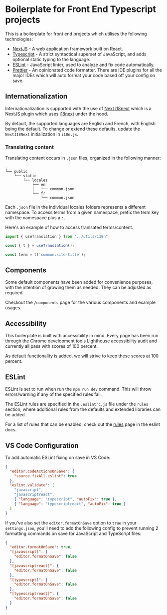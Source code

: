 # Boilerplate for Front End Typescript projects

This is a boilerplate for front end projects which utilises the following technologies:

 - [NextJS](https://nextjs.org/)  - A web application framework built on React.
 - [Typescript](https://www.typescriptlang.org/) - A strict syntactical superset of JavaScript, and adds optional static typing to the language.
 - [ESLint](https://eslint.org/) - JavaScript linter, used to analyze and fix code automatically.
 - [Prettier](https://prettier.io/) - An opinionated code formatter. There are IDE plugins for all the major IDEs which will auto format your code based off your config on save.
 
## Internationalization

Internationalization is supported with the use of [Next i18next](https://github.com/isaachinman/next-i18next) which is a NextJS plugin which uses [i18next](https://www.i18next.com/) under the hood.

By default, the supported languages are English and French, with English being the default. To change or extend these defaults, update the `NextI18Next` initialization in `i18n.js`.

### Translating content

Translating content occurs in `.json` files, organized in the following manner:

```
.
└── public
    └── static
        └── locales
            ├── en
            |   └── common.json
            └── fr
                └── common.json
```

Each `.json` file in the individual locales folders represents a different namespace. To access terms from a given namespace, prefix the term key with the namespace plus a `:`.

Here's an example of how to access tranlsated terms/content.

```javascript
import { useTranslation } from "../utils/i18n";

const { t } = useTranslation();

const term = t('common:site-title');
```

## Components

Some default components have been added for convenience purposes, with the intention of growing them as needed. They can be adjusted as required.

Checkout the `/components` page for the various components and example usages.

## Accessibility

This boilerplate is built with accessibility in mind. Every page has been run through the Chrome development tools Lighthouse accessibility audit and currently all pass with scores of 100 percent.

As default functionality is added, we will strive to keep these scores at 100 percent. 

## ESLint
ESLint is set to run when run the `npm run dev` command. This will throw errors/warning if any of the specified rules fail.

The ESLint rules are specified in the `.eslintrc.js` file under the `rules` section, where additional rules from the defaults and extended libraries can be added.

For a list of rules that can be enabled, check out the [rules](https://eslint.org/docs/rules/) page in the eslint docs.

## VS Code Configuration
To add automatic ESLint fixing on save in VS Code:

```json
{
  "editor.codeActionsOnSave": {
    "source.fixAll.eslint": true
  },
  "eslint.validate": [
    "javascript",
    "javascriptreact",
    { "language": "typescript", "autoFix": true },
    { "language": "typescriptreact", "autoFix": true }
  ]
}
```

If you've also set the `editor.formatOnSave` option to `true` in your `settings.json`, you'll need to add the following config to prevent running 2 formatting commands on save for JavaScript and TypeScript files:

```json
{
  "editor.formatOnSave": true,
  "[javascript]": {
    "editor.formatOnSave": false
  },
  "[javascriptreact]": {
    "editor.formatOnSave": false
  },
  "[typescript]": {
    "editor.formatOnSave": false
  },
  "[typescriptreact]": {
    "editor.formatOnSave": false
  }
}
```

